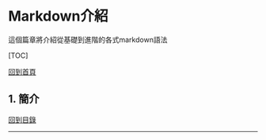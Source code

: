 # Markdown介紹

這個篇章將介紹從基礎到進階的各式markdown語法

[TOC]



[回到首頁](../index.md)

## 1. 簡介





[回到目錄](#Markdown介紹)

---